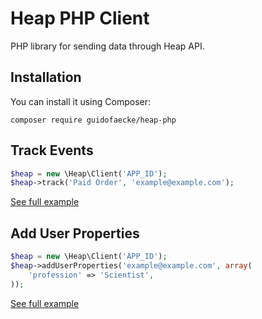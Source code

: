 # Heap PHP Client
PHP library for sending data through Heap API.

## Installation
You can install it using Composer:
```
composer require guidofaecke/heap-php
```

## Track Events
```php
$heap = new \Heap\Client('APP_ID');
$heap->track('Paid Order', 'example@example.com');
```
[See full example](examples/track-event.php)

## Add User Properties
```php
$heap = new \Heap\Client('APP_ID');
$heap->addUserProperties('example@example.com', array(
    'profession' => 'Scientist',
));
```
[See full example](examples/add-user-properties.php)

